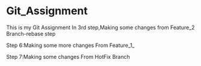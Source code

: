 # Git_Assignment
This is my Git Assignment
In 3rd step,Making some changes from Feature_2 Branch-rebase step

Step 6:Making some more changes From Feature_1_

Step 7:Making some changes From HotFix Branch
